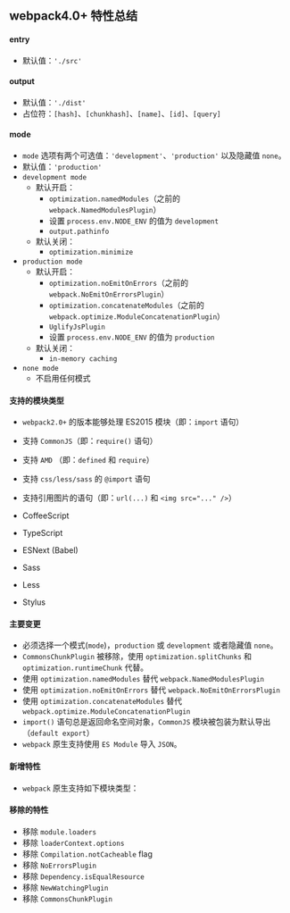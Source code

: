 ## webpack4.0+ 特性总结

#### entry

* 默认值：`'./src'`

#### output

* 默认值：`'./dist'`
* 占位符：`[hash]`、`[chunkhash]`、`[name]`、`[id]`、`[query]`

#### mode

* `mode` 选项有两个可选值：`'development'`、`'production'` 以及隐藏值 `none`。
* 默认值：`'production'`
* `development mode`
  * 默认开启：
    * `optimization.namedModules`（之前的 `webpack.NamedModulesPlugin`）
    * 设置 `process.env.NODE_ENV` 的值为 `development`
    * `output.pathinfo`
  * 默认关闭：
    * `optimization.minimize`
* `production mode`
  * 默认开启：
    * `optimization.noEmitOnErrors`（之前的 `webpack.NoEmitOnErrorsPlugin`）
    * `optimization.concatenateModules`（之前的 `webpack.optimize.ModuleConcatenationPlugin`）
    * `UglifyJsPlugin`
    * 设置 `process.env.NODE_ENV` 的值为 `production`
  * 默认关闭：
    * `in-memory caching`
* `none mode`
  * 不启用任何模式

#### 支持的模块类型

* `webpack2.0+` 的版本能够处理 ES2015 模块（即：`import` 语句） 
* 支持 `CommonJS`（即：`require()` 语句）
* 支持 `AMD` （即：`defined` 和 `require`）
* 支持 `css/less/sass` 的 `@import` 语句
* 支持引用图片的语句（即：`url(...)` 和 `<img src="..." />`）

* CoffeeScript
* TypeScript
* ESNext (Babel)
* Sass
* Less
* Stylus

#### 主要变更

* 必须选择一个模式(`mode`)，`production` 或 `development` 或者隐藏值 `none`。
* `CommonsChunkPlugin` 被移除，使用 `optimization.splitChunks` 和 `optimization.runtimeChunk` 代替。
* 使用 `optimization.namedModules` 替代 `webpack.NamedModulesPlugin`
* 使用 `optimization.noEmitOnErrors` 替代 `webpack.NoEmitOnErrorsPlugin`
* 使用 `optimization.concatenateModules` 替代 `webpack.optimize.ModuleConcatenationPlugin`
* `import()` 语句总是返回命名空间对象，`CommonJS` 模块被包装为默认导出（`default export`）
* `webpack` 原生支持使用 `ES Module` 导入 `JSON`。

#### 新增特性

* `webpack` 原生支持如下模块类型：

#### 移除的特性

* 移除 `module.loaders`
* 移除 `loaderContext.options`
* 移除 `Compilation.notCacheable` flag
* 移除 `NoErrorsPlugin`
* 移除 `Dependency.isEqualResource`
* 移除 `NewWatchingPlugin`
* 移除 `CommonsChunkPlugin`
